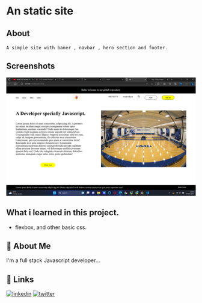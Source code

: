 
# An static site 

## About 
    A simple site with baner , navbar , hero section and footer.
## Screenshots

![App Screenshot](./Screenshot%20(86).png)

## What i learned in this project.

- flexbox, and other basic css.


## 🚀 About Me
I'm a full stack Javascript developer...


## 🔗 Links

[![linkedin](https://img.shields.io/badge/linkedin-0A66C2?style=for-the-badge&logo=linkedin&logoColor=white)](https://www.linkedin.com/in/roshan-guragain-guragain-747aa4245/)
[![twitter](https://img.shields.io/badge/twitter-1DA1F2?style=for-the-badge&logo=twitter&logoColor=white)](https://twitter.com/RoshanGuragain3)




